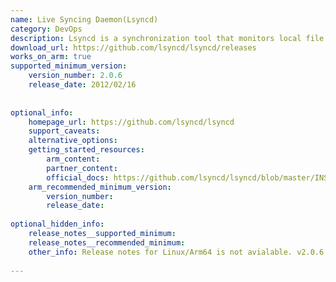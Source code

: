 ```yaml
---
name: Live Syncing Daemon(Lsyncd)
category: DevOps
description: Lsyncd is a synchronization tool that monitors local file changes and mirrors them to remote servers in real-time.
download_url: https://github.com/lsyncd/lsyncd/releases
works_on_arm: true
supported_minimum_version:
    version_number: 2.0.6
    release_date: 2012/02/16
 
 
optional_info:
    homepage_url: https://github.com/lsyncd/lsyncd
    support_caveats:
    alternative_options:
    getting_started_resources:
        arm_content:
        partner_content:
        official_docs: https://github.com/lsyncd/lsyncd/blob/master/INSTALL
    arm_recommended_minimum_version:
        version_number:
        release_date:
 
optional_hidden_info:
    release_notes__supported_minimum:
    release_notes__recommended_minimum:
    other_info: Release notes for Linux/Arm64 is not avialable. v2.0.6 is the first released version and has been successfully installed on the Neoverse N1.
 
---
```

